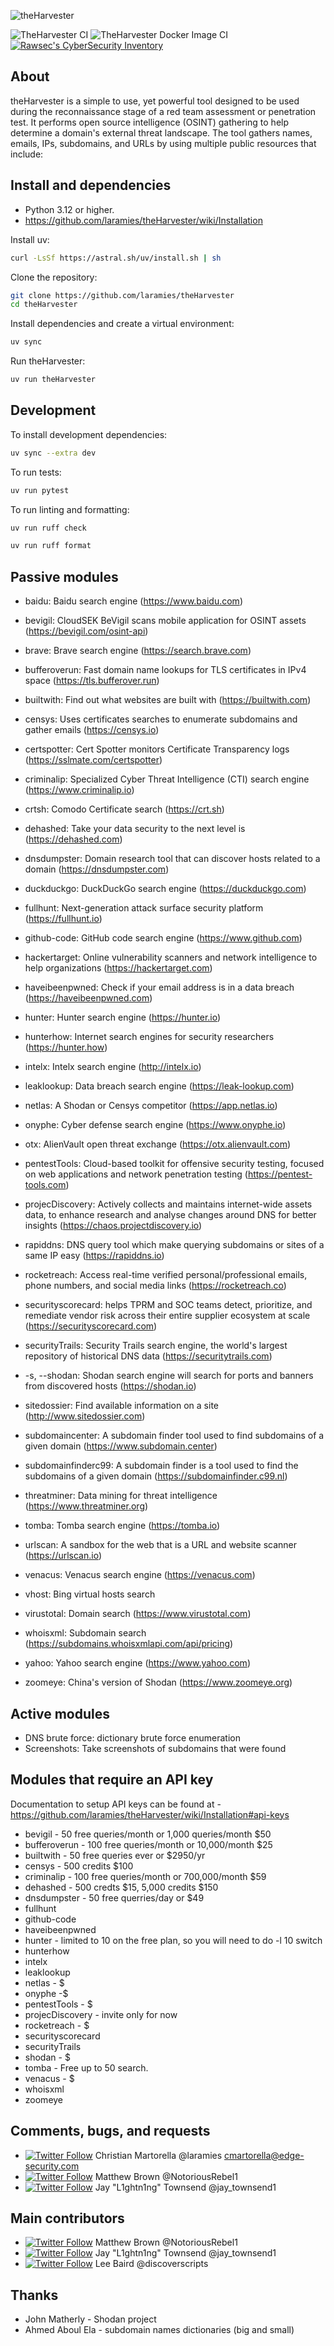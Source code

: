 ![theHarvester](https://github.com/laramies/theHarvester/blob/master/theHarvester-logo.webp)

![TheHarvester CI](https://github.com/laramies/theHarvester/workflows/TheHarvester%20Python%20CI/badge.svg) ![TheHarvester Docker Image CI](https://github.com/laramies/theHarvester/workflows/TheHarvester%20Docker%20Image%20CI/badge.svg)
[![Rawsec's CyberSecurity Inventory](https://inventory.raw.pm/img/badges/Rawsec-inventoried-FF5050_flat_without_logo.svg)](https://inventory.raw.pm/)

About
-----
theHarvester is a simple to use, yet powerful tool designed to be used during the reconnaissance stage of a red
team assessment or penetration test. It performs open source intelligence (OSINT) gathering to help determine
a domain's external threat landscape. The tool gathers names, emails, IPs, subdomains, and URLs by using
multiple public resources that include:

Install and dependencies
------------------------
* Python 3.12 or higher.
* https://github.com/laramies/theHarvester/wiki/Installation

Install uv:
   ```bash
   curl -LsSf https://astral.sh/uv/install.sh | sh
   ```

Clone the repository:
   ```bash
   git clone https://github.com/laramies/theHarvester
   cd theHarvester
   ```

Install dependencies and create a virtual environment:
   ```bash
   uv sync
   ```

Run theHarvester:
   ```bash
   uv run theHarvester
   ```

## Development

To install development dependencies:
```bash
uv sync --extra dev
```

To run tests:
```bash
uv run pytest
```

To run linting and formatting:
```bash
uv run ruff check
```
```bash
uv run ruff format
```

Passive modules
---------------

* baidu: Baidu search engine (https://www.baidu.com)

* bevigil: CloudSEK BeVigil scans mobile application for OSINT assets (https://bevigil.com/osint-api)

* brave: Brave search engine (https://search.brave.com)

* bufferoverun: Fast domain name lookups for TLS certificates in IPv4 space (https://tls.bufferover.run)

* builtwith: Find out what websites are built with (https://builtwith.com)

* censys: Uses certificates searches to enumerate subdomains and gather emails (https://censys.io)

* certspotter: Cert Spotter monitors Certificate Transparency logs (https://sslmate.com/certspotter)

* criminalip: Specialized Cyber Threat Intelligence (CTI) search engine (https://www.criminalip.io)

* crtsh: Comodo Certificate search (https://crt.sh)

* dehashed: Take your data security to the next level is (https://dehashed.com)

* dnsdumpster: Domain research tool that can discover hosts related to a domain (https://dnsdumpster.com)

* duckduckgo: DuckDuckGo search engine (https://duckduckgo.com)

* fullhunt: Next-generation attack surface security platform (https://fullhunt.io)

* github-code: GitHub code search engine (https://www.github.com)

* hackertarget: Online vulnerability scanners and network intelligence to help organizations (https://hackertarget.com)

* haveibeenpwned: Check if your email address is in a data breach (https://haveibeenpwned.com)

* hunter: Hunter search engine (https://hunter.io)

* hunterhow: Internet search engines for security researchers (https://hunter.how)

* intelx: Intelx search engine (http://intelx.io)

* leaklookup: Data breach search engine (https://leak-lookup.com)

* netlas: A Shodan or Censys competitor (https://app.netlas.io)

* onyphe: Cyber defense search engine (https://www.onyphe.io)

* otx: AlienVault open threat exchange (https://otx.alienvault.com)

* pentestTools: Cloud-based toolkit for offensive security testing, focused on web applications and network penetration testing (https://pentest-tools.com)

* projecDiscovery: Actively collects and maintains internet-wide assets data, to enhance research and analyse changes around DNS for better insights (https://chaos.projectdiscovery.io)

* rapiddns: DNS query tool which make querying subdomains or sites of a same IP easy (https://rapiddns.io)

* rocketreach: Access real-time verified personal/professional emails, phone numbers, and social media links (https://rocketreach.co)

* securityscorecard: helps TPRM and SOC teams detect, prioritize, and remediate vendor risk across their entire supplier ecosystem at scale (https://securityscorecard.com)

* securityTrails: Security Trails search engine, the world's largest repository of historical DNS data (https://securitytrails.com)

* -s, --shodan: Shodan search engine will search for ports and banners from discovered hosts (https://shodan.io)

* sitedossier: Find available information on a site (http://www.sitedossier.com)

* subdomaincenter: A subdomain finder tool used to find subdomains of a given domain (https://www.subdomain.center)

* subdomainfinderc99: A subdomain finder is a tool used to find the subdomains of a given domain (https://subdomainfinder.c99.nl)

* threatminer: Data mining for threat intelligence (https://www.threatminer.org)

* tomba: Tomba search engine (https://tomba.io)

* urlscan: A sandbox for the web that is a URL and website scanner (https://urlscan.io)

* venacus: Venacus search engine (https://venacus.com)

* vhost: Bing virtual hosts search

* virustotal: Domain search (https://www.virustotal.com)

* whoisxml: Subdomain search (https://subdomains.whoisxmlapi.com/api/pricing)

* yahoo: Yahoo search engine (https://www.yahoo.com)

* zoomeye: China's version of Shodan (https://www.zoomeye.org)

Active modules
--------------
* DNS brute force: dictionary brute force enumeration
* Screenshots: Take screenshots of subdomains that were found

Modules that require an API key
-------------------------------
Documentation to setup API keys can be found at - https://github.com/laramies/theHarvester/wiki/Installation#api-keys

* bevigil - 50 free queries/month or 1,000 queries/month $50
* bufferoverun - 100 free queries/month or 10,000/month $25
* builtwith - 50 free queries ever or $2950/yr
* censys - 500 credits $100
* criminalip - 100 free queries/month or 700,000/month $59
* dehashed - 500 credts $15, 5,000 credits $150
* dnsdumpster - 50 free querries/day or $49
* fullhunt
* github-code
* haveibeenpwned
* hunter - limited to 10 on the free plan, so you will need to do -l 10 switch
* hunterhow
* intelx
* leaklookup
* netlas - $
* onyphe -$
* pentestTools - $
* projecDiscovery - invite only for now
* rocketreach - $
* securityscorecard
* securityTrails
* shodan - $
* tomba - Free up to 50 search.
* venacus - $
* whoisxml
* zoomeye

Comments, bugs, and requests
----------------------------
* [![Twitter Follow](https://img.shields.io/twitter/follow/laramies.svg?style=social&label=Follow)](https://twitter.com/laramies) Christian Martorella @laramies
  cmartorella@edge-security.com
* [![Twitter Follow](https://img.shields.io/twitter/follow/NotoriousRebel1.svg?style=social&label=Follow)](https://twitter.com/NotoriousRebel1) Matthew Brown @NotoriousRebel1
* [![Twitter Follow](https://img.shields.io/twitter/follow/jay_townsend1.svg?style=social&label=Follow)](https://twitter.com/jay_townsend1) Jay "L1ghtn1ng" Townsend @jay_townsend1

Main contributors
-----------------
* [![Twitter Follow](https://img.shields.io/twitter/follow/NotoriousRebel1.svg?style=social&label=Follow)](https://twitter.com/NotoriousRebel1) Matthew Brown @NotoriousRebel1
* [![Twitter Follow](https://img.shields.io/twitter/follow/jay_townsend1.svg?style=social&label=Follow)](https://twitter.com/jay_townsend1) Jay "L1ghtn1ng" Townsend @jay_townsend1
* [![Twitter Follow](https://img.shields.io/twitter/follow/discoverscripts.svg?style=social&label=Follow)](https://twitter.com/discoverscripts) Lee Baird @discoverscripts


Thanks
------
* John Matherly - Shodan project
* Ahmed Aboul Ela - subdomain names dictionaries (big and small)
